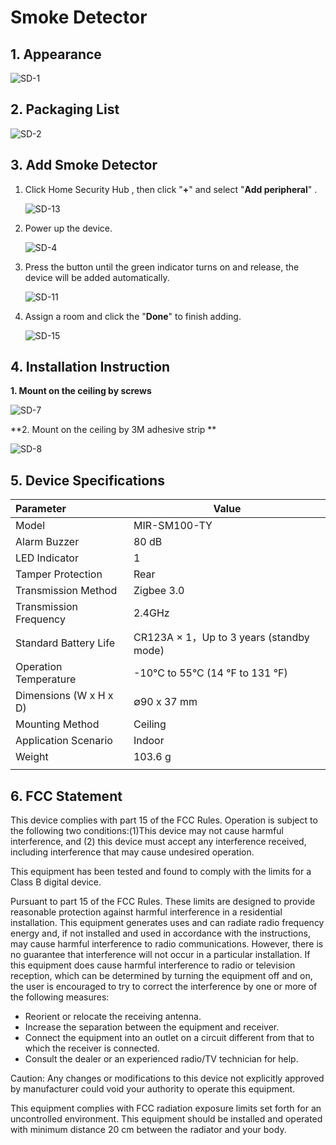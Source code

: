 # Smoke Detector

## 1. Appearance

![SD-1](https://dusunprj.oss-us-west-1.aliyuncs.com/SD-1.png)

## 2. Packaging List

![SD-2](https://dusunprj.oss-us-west-1.aliyuncs.com/SD-2.png)

## 3. Add Smoke Detector

1. Click Home Security Hub , then click "**+**"  and select "**Add peripheral**" .

   ![SD-13](https://dusunprj.oss-us-west-1.aliyuncs.com/SD-13.png)

2. Power up the device.

   ![SD-4](https://dusunprj.oss-us-west-1.aliyuncs.com/SD-4.png)

3. Press the button until the green indicator turns on and release,  the device will be added automatically.

   ![SD-11](https://dusunprj.oss-us-west-1.aliyuncs.com/SD-11.png)

4. Assign a room  and click the "**Done**" to finish adding.

   ![SD-15](https://dusunprj.oss-us-west-1.aliyuncs.com/SD-15.png)

## 4. Installation Instruction

**1. Mount  on the ceiling by screws**

![SD-7](https://dusunprj.oss-us-west-1.aliyuncs.com/SD-7.png)

**2. Mount  on the ceiling by 3M adhesive strip    **

![SD-8](https://dusunprj.oss-us-west-1.aliyuncs.com/SD-8.png)

## 5. Device Specifications

| Parameter              | Value                                    |
| :--------------------- | ---------------------------------------- |
| Model                  | MIR-SM100-TY                             |
| Alarm Buzzer           | 80 dB                                    |
| LED Indicator          | 1                                        |
| Tamper Protection      | Rear                                     |
| Transmission Method    | Zigbee 3.0                               |
| Transmission Frequency | 2.4GHz                                   |
| Standard Battery Life  | CR123A × 1，Up to 3 years (standby mode) |
| Operation Temperature  | -10°C to 55°C (14 °F  to 131 °F)         |
| Dimensions (W x H x D) | ∅90 x 37 mm                              |
| Mounting Method        | Ceiling                                  |
| Application Scenario   | Indoor                                   |
| Weight                 | 103.6 g                                  |
|                        |                                          |

## 6. FCC  Statement

This device complies with part 15 of the FCC Rules. Operation is subject to the following two conditions:(1)This device may not cause harmful interference, and (2) this device must accept any interference received, including interference that may cause undesired operation.

This equipment has been tested and found to comply with the limits for a Class B digital device.

Pursuant to part 15 of the FCC Rules. These limits are designed to provide reasonable protection against harmful interference in a residential installation. This equipment generates uses and can radiate radio frequency energy and, if not installed and used in accordance with the instructions, may cause harmful interference to radio communications. However, there is no guarantee that interference will not occur in a particular installation. If this equipment does cause harmful interference to radio or television reception, which can be determined by turning the equipment off and on, the user is encouraged to try to correct the interference by one or more of the following measures:

- Reorient or relocate the receiving antenna.
- Increase the separation between the equipment and receiver.
- Connect the equipment into an outlet on a circuit different from that to which the receiver is connected.
- Consult the dealer or an experienced radio/TV technician for help.

Caution: Any changes or modifications to this device not explicitly approved by manufacturer could void your authority to operate this equipment.

This equipment complies with FCC radiation exposure limits set forth for an uncontrolled environment. This equipment should be installed and operated with minimum distance 20 cm between the radiator and your body.




